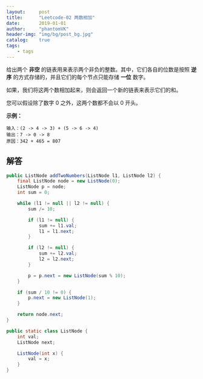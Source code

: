 ```yaml
---
layout:     post
title:      "Leetcode-02 两数相加"
date:       2019-01-01
author:     "phantomVK"
header-img: "img/bg/post_bg.jpg"
catalog:    true
tags:
    - tags
---
```


给出两个 **非空** 的链表用来表示两个非负的整数。其中，它们各自的位数是按照 **逆序** 的方式存储的，并且它们的每个节点只能存储 **一位** 数字。

如果，我们将这两个数相加起来，则会返回一个新的链表来表示它们的和。

您可以假设除了数字 0 之外，这两个数都不会以 0 开头。

**示例：**

```
输入：(2 -> 4 -> 3) + (5 -> 6 -> 4)
输出：7 -> 0 -> 8
原因：342 + 465 = 807
```

## 解答

```java
public ListNode addTwoNumbers(ListNode l1, ListNode l2) {
    final ListNode node = new ListNode(0);
    ListNode p = node;
    int sum = 0;

    while (l1 != null || l2 != null) {
        sum /= 10;

        if (l1 != null) {
            sum += l1.val;
            l1 = l1.next;
        }

        if (l2 != null) {
            sum += l2.val;
            l2 = l2.next;
        }

        p = p.next = new ListNode(sum % 10);
    }

    if (sum / 10 != 0) {
        p.next = new ListNode(1);
    }

    return node.next;
}

public static class ListNode {
    int val;
    ListNode next;

    ListNode(int x) {
        val = x;
    }
}
```

